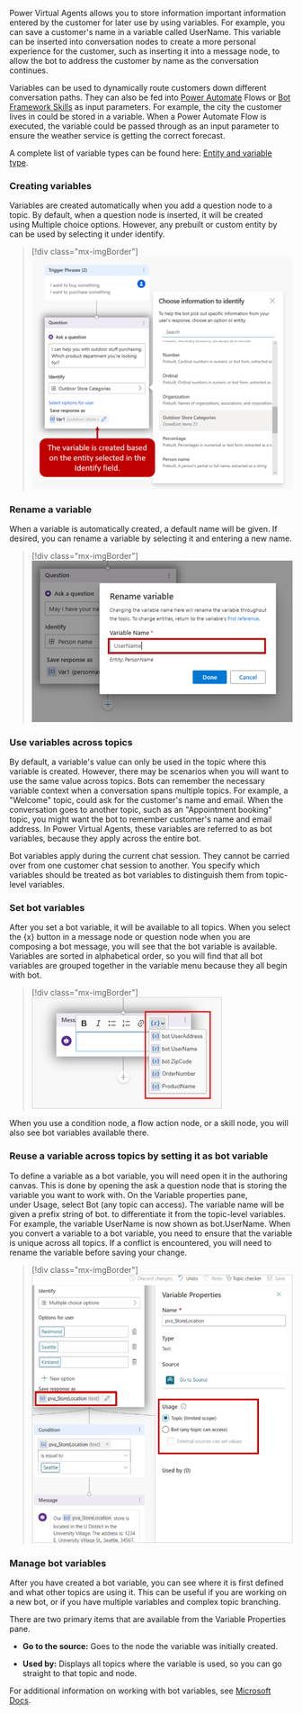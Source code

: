 Power Virtual Agents allows you to store information important information entered by the customer for later use by using variables. For example, you can save a customer\'s name in a variable called UserName. This variable can be inserted into conversation nodes to create a more personal experience for the customer, such as inserting it into a message node, to allow the bot to address the customer by name as the conversation continues.

Variables can be used to dynamically route customers down different conversation paths. They can also be fed into [Power Automate](https://docs.microsoft.com/power-virtual-agents/advanced-flow/?azure-portal=true) Flows or [Bot Framework Skills](https://docs.microsoft.com/azure/bot-service/bot-builder-skills-overview?view=azure-bot-service-4.0/?azure-portal=true) as input parameters. For example, the city the customer lives in could be stored in a variable. When a Power Automate Flow is executed, the variable could be passed through as an input parameter to ensure the weather service is getting the correct forecast.

A complete list of variable types can be found here: [Entity and variable type](https://docs.microsoft.com/power-virtual-agents/authoring-variables#entity-and-variable-type/?azure-portal=true).

### Creating variables

Variables are created automatically when you add a question node to a topic. By default, when a question node is inserted, it will be created using Multiple choice options. However, any prebuilt or custom entity by can be used by selecting it under identify.

> [!div class="mx-imgBorder"]
> [![The variable is created based on the entity selected in the Identify field.](../media/5-1.png)](../media/5-1.png#lightbox)

### Rename a variable

When a variable is automatically created, a default name will be given. If desired, you can rename a variable by selecting it and entering a new name.

> [!div class="mx-imgBorder"]
> [![Rename variable dialog](../media/5-2.png)](../media/5-2.png#lightbox)

### Use variables across topics

By default, a variable's value can only be used in the topic where this variable is created. However, there may be scenarios when you will want to use the same value across topics. Bots can remember the necessary variable context when a conversation spans multiple topics. For example, a "Welcome" topic, could ask for the customer's name and email. When the conversation goes to another topic, such as an "Appointment booking" topic, you might want the bot to remember customer's name and email address. In Power Virtual Agents, these variables are referred to as bot variables, because they apply across the entire bot.

Bot variables apply during the current chat session. They cannot be carried over from one customer chat session to another. You specify which variables should be treated as bot variables to distinguish them from topic-level variables.

### Set bot variables

After you set a bot variable, it will be available to all topics. When you select the {x} button in a message node or question node when you are composing a bot message, you will see that the bot variable is available. Variables are sorted in alphabetical order, so you will find that all bot variables are grouped together in the variable menu because they all begin with bot.

> [!div class="mx-imgBorder"]
> [![Drop-down list of bot variables: bot.UserAddress, bot.UserName, bot.ZipCode, OrderNumber, and ProductName.](../media/5-3.png)](../media/5-3.png#lightbox)

When you use a condition node, a flow action node, or a skill node, you will also see bot variables available there.

### Reuse a variable across topics by setting it as bot variable

To define a variable as a bot variable, you will need open it in the authoring canvas. This is done by opening the ask a question node that is storing the variable you want to work with. On the Variable properties pane, under Usage, select Bot (any topic can access). The variable name will be given a prefix string of bot. to differentiate it from the topic-level variables. For example, the variable UserName is now shown as bot.UserName. When you convert a variable to a bot variable, you need to ensure that the variable is unique across all topics. If a conflict is encountered, you will need to rename the variable before saving your change.

> [!div class="mx-imgBorder"]
> [![The pva_StoreLocation variable has Usage property set to Topic.](../media/5-4.png)](../media/5-4.png#lightbox)

### Manage bot variables

After you have created a bot variable, you can see where it is first defined and what other topics are using it. This can be useful if you are working on a new bot, or if you have multiple variables and complex topic branching.

There are two primary items that are available from the Variable Properties pane.

- **Go to the source:** Goes to the node the variable was initially created.

- **Used by:** Displays all topics where the variable is used, so you can go straight to that topic and node.

For additional information on working with bot variables, see [Microsoft Docs](https://docs.microsoft.com/power-virtual-agents/authoring-variables-bot).
